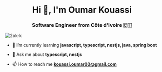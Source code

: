 <h1 align="center">Hi 👋, I'm Oumar Kouassi</h1>
<h3 align="center">Software Engineer from Côte d'Ivoire 🇨🇮</h3>

<p align="left"> <img src="https://komarev.com/ghpvc/?username=2ok-k&label=Profile%20views&color=0e75b6&style=flat" alt="2ok-k" /> </p>

- 🌱 I’m currently learning **javascript, typescript, nestjs, java, spring boot**

- 💬 Ask me about **typescript, nestjs**

- 📫 How to reach me **kouassi.oumar00@gmail.com**
